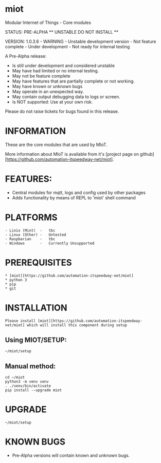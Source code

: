 # miot
Modular Internet of Things - Core modules

STATUS:  PRE-ALPHA  ** UNSTABLE DO NOT INSTALL **

VERSION: 1.0.3.6
    - WARNING - Unstable development version
    - Not feature complete
    - Under development
    - Not ready for internal testing

A Pre-Alpha release:
* Is still under development and considered unstable
* May have had limited or no internal testing.
* May not be feature complete
* May have features that are partially complete or not working. 
* May have known or unknown bugs
* May operate in an unexpected way. 
* May contain output debugging data to logs or screen.
* Is NOT supported: Use at your own risk.

Please do not raise tickets for bugs found in this release.

# INFORMATION

These are the core modules that are used by MIoT.

More information about MIoT is available from it's [project page on github][https://github.com/automation-itspeedway-net/miot].

# FEATURES:

* Central modules for mqtt, logs and config used by other packages
* Adds functionality by means of REPL to 'miot' shell command

# PLATFORMS

    - Linix (Mint)  -   tbc
    - Linux (Other) -   Untested
    - Raspbarian    -   tbc
    - Windows       -   Currently Unsupported
    
# PREREQUISITES

    * [miot][https://github.com/automation-itspeedway-net/miot]
    * python 3
    * pip
    * git

# INSTALLATION

    Please install [miot][https://github.com/automation-itspeedway-net/miot] which will install this component during setup
    
## Using MIOT/SETUP:

    ~/miot/setup

## Manual method:

    cd ~/miot
    python3 -m venv venv
    . ./venv/bin/activate
    pip install --upgrade miot

# UPGRADE

    ~/miot/setup
    
# KNOWN BUGS

* Pre-Alpha versions will contain known and unknown bugs.
